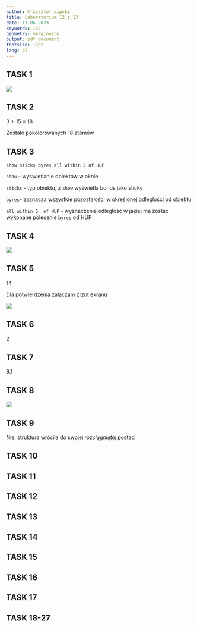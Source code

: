 ```yaml
---
author: Krzysztof Lipski
title: Laboratorium 12_i_13
date: 11.06.2023
keywords: 14C
geometry: margin=2cm
output: pdf_document
fontsize: 12pt
lang: pl
---
```


## TASK 1

![](C:\Users\klips\Documents\PJATK\6%20-%20Letni\PBIO\PBIO\Krzysztof_Lipski_lab_12_i_13\task_1.png)

## TASK 2

3 + 15 = 18

Zostało pokolorowanych 18 atomów

## TASK 3

`show sticks byres all within 5 of HUP`

`show` - wyświetlanie obiektów w oknie

`sticks` - typ obiektu, z `show` wyświetla bonds jako sticks

`byres`- zaznacza wszystkie pozostałości w określonej odległości od obiektu

`all within 5  of HUP` - wyznaczenie odległość w jakiej ma zostać wykonane polecenie `byres` od HUP

## TASK 4

![](C:\Users\klips\Documents\PJATK\6%20-%20Letni\PBIO\PBIO\Krzysztof_Lipski_lab_12_i_13\task4.png)

## TASK 5

14

Dla potwierdzenia załączam zrzut ekranu

![](C:\Users\klips\Documents\PJATK\6%20-%20Letni\PBIO\PBIO\Krzysztof_Lipski_lab_12_i_13\task5_confirmation.png)

## TASK 6

2

## TASK 7

9.1

## TASK 8

![](C:\Users\klips\Documents\PJATK\6%20-%20Letni\PBIO\PBIO\Krzysztof_Lipski_lab_12_i_13\task_8.png)

## TASK 9

Nie, struktura wróciła do swojej *rozciągniętej* postaci

## TASK 10



## TASK 11

## TASK 12

## TASK 13

## TASK 14

## TASK 15

## TASK 16

## TASK 17

## TASK 18-27
